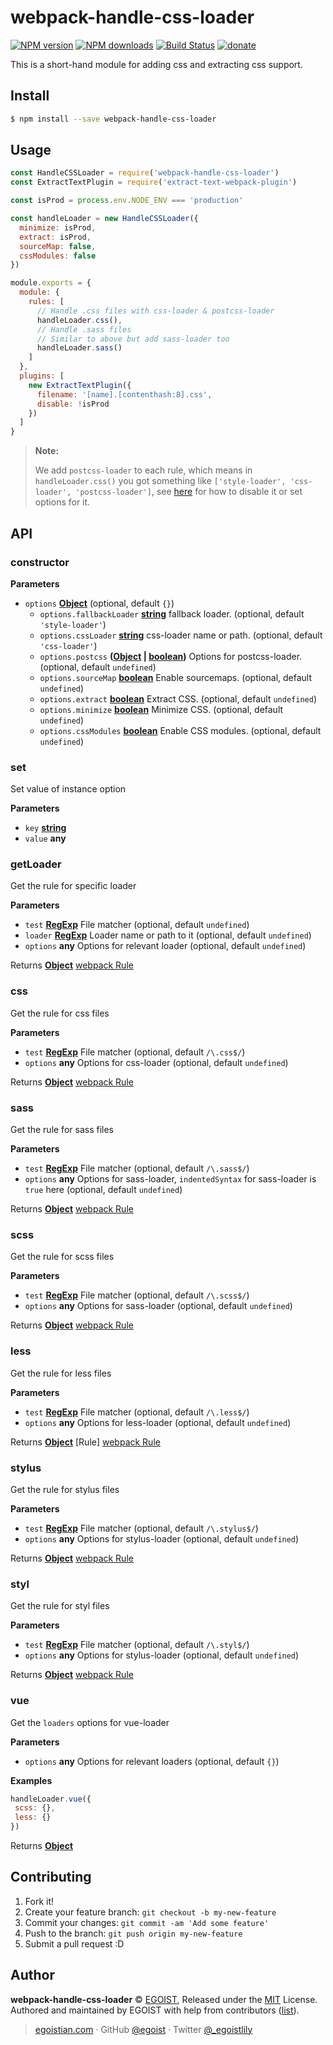 # webpack-handle-css-loader

[![NPM version](https://img.shields.io/npm/v/webpack-handle-css-loader.svg?style=flat-square)](https://npmjs.com/package/webpack-handle-css-loader) [![NPM downloads](https://img.shields.io/npm/dm/webpack-handle-css-loader.svg?style=flat-square)](https://npmjs.com/package/webpack-handle-css-loader) [![Build Status](https://img.shields.io/circleci/project/egoist/webpack-handle-css-loader/master.svg?style=flat-square)](https://circleci.com/gh/egoist/webpack-handle-css-loader) [![donate](https://img.shields.io/badge/$-donate-ff69b4.svg?maxAge=2592000&style=flat-square)](https://github.com/egoist/donate)

This is a short-hand module for adding css and extracting css support.

## Install

```bash
$ npm install --save webpack-handle-css-loader
```

## Usage

```js
const HandleCSSLoader = require('webpack-handle-css-loader')
const ExtractTextPlugin = require('extract-text-webpack-plugin')

const isProd = process.env.NODE_ENV === 'production'

const handleLoader = new HandleCSSLoader({
  minimize: isProd,
  extract: isProd,
  sourceMap: false,
  cssModules: false
})

module.exports = {
  module: {
    rules: [
      // Handle .css files with css-loader & postcss-loader
      handleLoader.css(),
      // Handle .sass files
      // Similar to above but add sass-loader too
      handleLoader.sass()
    ]
  },
  plugins: [
    new ExtractTextPlugin({
      filename: '[name].[contenthash:8].css',
      disable: !isProd
    })
  ]
}
```

> **Note:**
>
> We add `postcss-loader` to each rule, which means in `handleLoader.css()` you got something like `['style-loader', 'css-loader', 'postcss-loader']`, see [here](#postcss) for how to disable it or set options for it.

## API

<!-- Generated by documentation.js. Update this documentation by updating the source code. -->

### constructor

**Parameters**

-   `options` **[Object](https://developer.mozilla.org/en-US/docs/Web/JavaScript/Reference/Global_Objects/Object)**  (optional, default `{}`)
    -   `options.fallbackLoader` **[string](https://developer.mozilla.org/en-US/docs/Web/JavaScript/Reference/Global_Objects/String)** fallback loader. (optional, default `'style-loader'`)
    -   `options.cssLoader` **[string](https://developer.mozilla.org/en-US/docs/Web/JavaScript/Reference/Global_Objects/String)** css-loader name or path. (optional, default `'css-loader'`)
    -   `options.postcss` **([Object](https://developer.mozilla.org/en-US/docs/Web/JavaScript/Reference/Global_Objects/Object) \| [boolean](https://developer.mozilla.org/en-US/docs/Web/JavaScript/Reference/Global_Objects/Boolean))** Options for  postcss-loader. (optional, default `undefined`)
    -   `options.sourceMap` **[boolean](https://developer.mozilla.org/en-US/docs/Web/JavaScript/Reference/Global_Objects/Boolean)** Enable sourcemaps. (optional, default `undefined`)
    -   `options.extract` **[boolean](https://developer.mozilla.org/en-US/docs/Web/JavaScript/Reference/Global_Objects/Boolean)** Extract CSS. (optional, default `undefined`)
    -   `options.minimize` **[boolean](https://developer.mozilla.org/en-US/docs/Web/JavaScript/Reference/Global_Objects/Boolean)** Minimize CSS. (optional, default `undefined`)
    -   `options.cssModules` **[boolean](https://developer.mozilla.org/en-US/docs/Web/JavaScript/Reference/Global_Objects/Boolean)** Enable CSS modules. (optional, default `undefined`)

### set

Set value of instance option

**Parameters**

-   `key` **[string](https://developer.mozilla.org/en-US/docs/Web/JavaScript/Reference/Global_Objects/String)** 
-   `value` **any** 

### getLoader

Get the rule for specific loader

**Parameters**

-   `test` **[RegExp](https://developer.mozilla.org/en-US/docs/Web/JavaScript/Reference/Global_Objects/RegExp)** File matcher (optional, default `undefined`)
-   `loader` **[RegExp](https://developer.mozilla.org/en-US/docs/Web/JavaScript/Reference/Global_Objects/RegExp)** Loader name or path to it (optional, default `undefined`)
-   `options` **any** Options for relevant loader (optional, default `undefined`)

Returns **[Object](https://developer.mozilla.org/en-US/docs/Web/JavaScript/Reference/Global_Objects/Object)** [webpack Rule](https://webpack.js.org/configuration/module/#rule)

### css

Get the rule for css files

**Parameters**

-   `test` **[RegExp](https://developer.mozilla.org/en-US/docs/Web/JavaScript/Reference/Global_Objects/RegExp)** File matcher (optional, default `/\.css$/`)
-   `options` **any** Options for css-loader (optional, default `undefined`)

Returns **[Object](https://developer.mozilla.org/en-US/docs/Web/JavaScript/Reference/Global_Objects/Object)** [webpack Rule](https://webpack.js.org/configuration/module/#rule)

### sass

Get the rule for sass files

**Parameters**

-   `test` **[RegExp](https://developer.mozilla.org/en-US/docs/Web/JavaScript/Reference/Global_Objects/RegExp)** File matcher (optional, default `/\.sass$/`)
-   `options` **any** Options for sass-loader, `indentedSyntax` for sass-loader is `true` here (optional, default `undefined`)

Returns **[Object](https://developer.mozilla.org/en-US/docs/Web/JavaScript/Reference/Global_Objects/Object)** [webpack Rule](https://webpack.js.org/configuration/module/#rule)

### scss

Get the rule for scss files

**Parameters**

-   `test` **[RegExp](https://developer.mozilla.org/en-US/docs/Web/JavaScript/Reference/Global_Objects/RegExp)** File matcher (optional, default `/\.scss$/`)
-   `options` **any** Options for sass-loader (optional, default `undefined`)

Returns **[Object](https://developer.mozilla.org/en-US/docs/Web/JavaScript/Reference/Global_Objects/Object)** [webpack Rule](https://webpack.js.org/configuration/module/#rule)

### less

Get the rule for less files

**Parameters**

-   `test` **[RegExp](https://developer.mozilla.org/en-US/docs/Web/JavaScript/Reference/Global_Objects/RegExp)** File matcher (optional, default `/\.less$/`)
-   `options` **any** Options for less-loader (optional, default `undefined`)

Returns **[Object](https://developer.mozilla.org/en-US/docs/Web/JavaScript/Reference/Global_Objects/Object)** [Rule] [webpack Rule](https://webpack.js.org/configuration/module/#rule)

### stylus

Get the rule for stylus files

**Parameters**

-   `test` **[RegExp](https://developer.mozilla.org/en-US/docs/Web/JavaScript/Reference/Global_Objects/RegExp)** File matcher (optional, default `/\.stylus$/`)
-   `options` **any** Options for stylus-loader (optional, default `undefined`)

Returns **[Object](https://developer.mozilla.org/en-US/docs/Web/JavaScript/Reference/Global_Objects/Object)** [webpack Rule](https://webpack.js.org/configuration/module/#rule)

### styl

Get the rule for styl files

**Parameters**

-   `test` **[RegExp](https://developer.mozilla.org/en-US/docs/Web/JavaScript/Reference/Global_Objects/RegExp)** File matcher (optional, default `/\.styl$/`)
-   `options` **any** Options for stylus-loader (optional, default `undefined`)

Returns **[Object](https://developer.mozilla.org/en-US/docs/Web/JavaScript/Reference/Global_Objects/Object)** [webpack Rule](https://webpack.js.org/configuration/module/#rule)

### vue

Get the `loaders` options for vue-loader

**Parameters**

-   `options` **any** Options for relevant loaders (optional, default `{}`)

**Examples**

```javascript
handleLoader.vue({
 scss: {},
 less: {}
})
```

Returns **[Object](https://developer.mozilla.org/en-US/docs/Web/JavaScript/Reference/Global_Objects/Object)** 

## Contributing

1.  Fork it!
2.  Create your feature branch: `git checkout -b my-new-feature`
3.  Commit your changes: `git commit -am 'Add some feature'`
4.  Push to the branch: `git push origin my-new-feature`
5.  Submit a pull request :D

## Author

**webpack-handle-css-loader** © [EGOIST](https://github.com/egoist), Released under the [MIT](https://egoist.mit-license.org/) License.<br>
Authored and maintained by EGOIST with help from contributors ([list](https://github.com/egoist/webpack-handle-css-loader/contributors)).

> [egoistian.com](https://egoistian.com) · GitHub [@egoist](https://github.com/egoist) · Twitter [@_egoistlily](https://twitter.com/_egoistlily)
